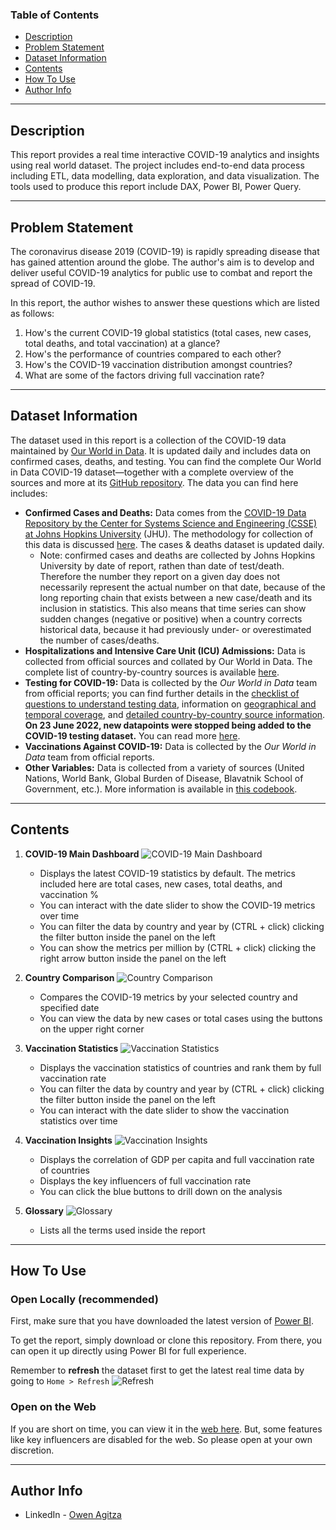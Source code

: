 ### Table of Contents
- [Description](#description)
- [Problem Statement](#problem-statement)
- [Dataset Information](#dataset-information)
- [Contents](#contents)
- [How To Use](#how-to-use)
- [Author Info](#author-info)

---

## Description
This report provides a real time interactive COVID-19 analytics and insights using real world dataset. The project includes end-to-end data process including ETL, data modelling, data exploration, and data visualization. The tools used to produce this report include DAX, Power BI, Power Query.

---

## Problem Statement
The coronavirus disease 2019 (COVID-19) is rapidly spreading disease that has gained attention around the globe. The author's aim is to develop and deliver useful COVID-19 analytics for public use to combat and report the spread of COVID-19.

In this report, the author wishes to answer these questions which are listed as follows:

1. How's the current COVID-19 global statistics (total cases, new cases, total deaths, and total vaccination) at a glance?
1. How's the performance of countries compared to each other?
1. How's the COVID-19 vaccination distribution amongst countries?
1. What are some of the factors driving full vaccination rate?

---

## Dataset Information
The dataset used in this report is a collection of the COVID-19 data maintained by [Our World in Data](https://ourworldindata.org/coronavirus). It is updated daily and includes data on confirmed cases, deaths, and testing. You can find the complete Our World in Data COVID-19 dataset—together with a complete overview of the sources and more at its [GitHub repository](https://github.com/owid/covid-19-data/tree/master/public/data/). The data you can find here includes:

- **Confirmed Cases and Deaths:** Data comes from the [COVID-19 Data Repository by the Center for Systems Science and Engineering (CSSE) at Johns Hopkins University](https://github.com/CSSEGISandData/COVID-19) (JHU). The methodology for collection of this data is discussed [here](https://ourworldindata.org/coronavirus-source-data). The cases & deaths dataset is updated daily.
  - Note: confirmed cases and deaths are collected by Johns Hopkins University by date of report, rathen than date of test/death. Therefore the number they report on a given day does not necessarily represent the actual number on that date, because of the long reporting chain that exists between a new case/death and its inclusion in statistics. This also means that time series can show sudden changes (negative or positive) when a country corrects historical data, because it had previously under- or overestimated the number of cases/deaths.
- **Hospitalizations and Intensive Care Unit (ICU) Admissions:** Data is collected from official sources and collated by Our World in Data. The complete list of country-by-country sources is available [here](https://github.com/owid/covid-19-data/blob/master/public/data/hospitalizations/locations.csv).
- **Testing for COVID-19:** Data is collected by the _Our World in Data_ team from official reports; you can find
further details in the [checklist of questions to understand testing
data](https://ourworldindata.org/coronavirus-testing#our-checklist-for-covid-19-testing-data), information on
[geographical and temporal
coverage](https://ourworldindata.org/coronavirus-testing#which-countries-do-we-have-testing-data-for), and [detailed
country-by-country source information](https://ourworldindata.org/coronavirus-testing#source-information-country-by-country). **On 23 June 2022, new datapoints were stopped being added to the COVID-19 testing dataset.** You can read more [here](https://github.com/owid/covid-19-data/discussions/2667).
- **Vaccinations Against COVID-19:** Data is collected by the _Our World in Data_ team from official reports.
- **Other Variables:** Data is collected from a variety of sources (United Nations, World Bank, Global Burden of Disease, Blavatnik School of Government, etc.). More information is available in [this codebook](https://github.com/owid/covid-19-data/tree/master/public/data/owid-covid-codebook.csv).

---

## Contents
1. **COVID-19 Main Dashboard**
![COVID-19 Main Dashboard](Images/page1.jpg)
    - Displays the latest COVID-19 statistics by default. The metrics included here are total cases, new cases, total deaths, and vaccination %
    - You can interact with the date slider to show the COVID-19 metrics over time
    - You can filter the data by country and year by (CTRL + click) clicking the filter button inside the panel on the left
    - You can show the metrics per million by (CTRL + click) clicking the right arrow button inside the panel on the left

1. **Country Comparison**
![Country Comparison](Images/page2.jpg)
    - Compares the COVID-19 metrics by your selected country and specified date
    - You can view the data by new cases or total cases using the buttons on the upper right corner

1. **Vaccination Statistics**
![Vaccination Statistics](Images/page3.jpg)
    - Displays the vaccination statistics of countries and rank them by full vaccination rate
    - You can filter the data by country and year by (CTRL + click) clicking the filter button inside the panel on the left
    - You can interact with the date slider to show the vaccination statistics over time

1. **Vaccination Insights**
![Vaccination Insights](Images/page4.jpg)
    - Displays the correlation of GDP per capita and full vaccination rate of countries
    - Displays the key influencers of full vaccination rate
    - You can click the blue buttons to drill down on the analysis

1. **Glossary**
![Glossary](Images/glossary.jpg)
    - Lists all the terms used inside the report

---

## How To Use

### Open Locally (recommended)
First, make sure that you have downloaded the latest version of [Power BI](https://www.microsoft.com/en-us/download/details.aspx?id=58494).

To get the report, simply download or clone this repository. From there, you can open it up directly using Power BI for full experience.

Remember to **refresh** the dataset first to get the latest real time data by going to `Home > Refresh`
![Refresh](Images/refresh.jpg)

### Open on the Web
If you are short on time, you can view it in the [web here](https://app.powerbi.com/view?r=eyJrIjoiZmYyNjBlZWItNWI5Ni00OWZkLWE4NjUtMzgwNzgyMjM5ZWI5IiwidCI6ImIzYTkwYTI1LWY2YTUtNDNiYy04YTljLTJhZjNjOWZmNWQ5YiIsImMiOjEwfQ%3D%3D). But, some features like key influencers are disabled for the web. So please open at your own discretion.



---

## Author Info
- LinkedIn - [Owen Agitza](https://www.linkedin.com/in/owenagitza/)

